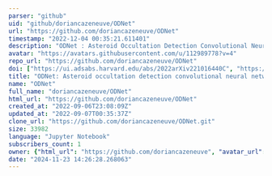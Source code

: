 ```yaml
---
parser: "github"
uid: "github/doriancazeneuve/ODNet"
url: "https://github.com/doriancazeneuve/ODNet"
timestamp: "2022-12-04 00:35:21.611401"
description: "ODNet : Asteroid Occultation Detection Convolutional Neural Network"
avatar: "https://avatars.githubusercontent.com/u/112989778?v=4"
repo_url: "https://github.com/doriancazeneuve/ODNet"
doi: ["https://ui.adsabs.harvard.edu/abs/2022arXiv221016440C", "https://ui.adsabs.harvard.edu/abs/2022ascl.soft11018C/abstract"]
title: "ODNet: Asteroid occultation detection convolutional neural network"
name: "ODNet"
full_name: "doriancazeneuve/ODNet"
html_url: "https://github.com/doriancazeneuve/ODNet"
created_at: "2022-09-06T23:08:09Z"
updated_at: "2022-09-07T00:35:37Z"
clone_url: "https://github.com/doriancazeneuve/ODNet.git"
size: 33982
language: "Jupyter Notebook"
subscribers_count: 1
owner: {"html_url": "https://github.com/doriancazeneuve", "avatar_url": "https://avatars.githubusercontent.com/u/112989778?v=4", "login": "doriancazeneuve", "type": "User"}
date: "2024-11-23 14:26:28.268063"
---
```

